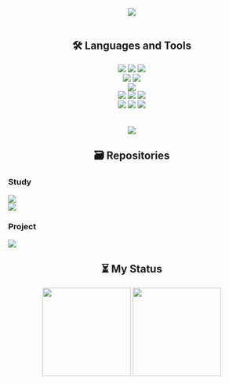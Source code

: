 <!--Header View-->
<div align=center>
<img src="https://capsule-render.vercel.app/api?type=waving&height=200&color=gradient&section=header&text=Nova's%20GitHub&fontSize=80&animation=twinkling"/></a>
</div>

<br>

<!--Languages and Tools-->
<div>
<div align=center><h2>🛠 Languages and Tools</h2></div>

<div align=center> 
<img src="https://img.shields.io/badge/Swift-F05138?style=plastic&logo=swift&logoColor=white"/> 
<img src="https://img.shields.io/badge/UIKit-40AEF0?style=plastic&logo=Swift&logoColor=white"/> 
<img src="https://img.shields.io/badge/SwiftUI-0066FF?style=plastic&logo=Swift&logoColor=white"/>   
<br>

<img src="https://img.shields.io/badge/HTML5-E34F26?style=plastic&logo=HTML5&logoColor=white"/> 
<img src="https://img.shields.io/badge/CSS3-1572B6?style=plastic&logo=CSS3&logoColor=white"/>  
<br>

<img src="https://img.shields.io/badge/Python-3776AB?style=plastic&logo=Python&logoColor=white"/>   
<br>
 
<img src="https://img.shields.io/badge/Xcode-147EFB?style=plastic&logo=Xcode&logoColor=white"/> 
<img src="https://img.shields.io/badge/VisualStudioCode-007ACC?style=plastic&logo=visualstudiocode&logoColor=white"/> 
<img src="https://img.shields.io/badge/PyCharm-000000?style=plastic&logo=PyCharm&logoColor=white"/>
<br>

<img src="https://img.shields.io/badge/Git-F05032?style=plastic&logo=Git&logoColor=white"/> 
<img src="https://img.shields.io/badge/GitHub-181717?style=plastic&logo=GitHub&logoColor=white"/>
<img src="https://img.shields.io/badge/Postman-FF6C37?style=plastic&logo=Postman&logoColor=white"/>
<br>

<br>
<br>

<img src="https://hits.seeyoufarm.com/api/count/incr/badge.svg?url=https%3A%2F%2Fgithub.com%2FDeveloper-Nova&count_bg=%23ACAE6D&title_bg=%2328292F&icon=github.svg&icon_color=%23FFFFFF&title=visitors&edge_flat=false"/>
</div>


<!-- Repositories -->
<div align=center><h2>🗃️ Repositories</h2></div>

<div align=left>
<h3>Study</h3>
<a href="https://github.com/Developer-Nova/TIL_iOS"><img src="https://img.shields.io/badge/TIL_iOS-181717?style=for-the-badge&logo=GitHub&logoColor=white"/></a>
 <br>
<a href="https://github.com/Developer-Nova/Swift-Documentation"><img src="https://img.shields.io/badge/Swift_Documentation-181717?style=for-the-badge&logo=GitHub&logoColor=white"/></a>
 <br>
<h3>Project</h3>
<a href="https://github.com/Developer-Nova/WaterTracker_Release"><img src="https://img.shields.io/badge/Water_Tracker-181717?style=for-the-badge&logo=GitHub&logoColor=white"/></a>
</div>

<!-- My Status -->
<div align=center><h2>⏳ My Status</h2></div>

<div align=center> 
<img style="height:180px" src="https://github-readme-stats.vercel.app/api?username=Developer-Nova&show_icons=true&count_private=true&theme=tokyonight"/>
<img style="height:180px" src="https://github-readme-stats.vercel.app/api/top-langs/?username=Developer-Nova&layout=compact&theme=tokyonight"/>
</div>
